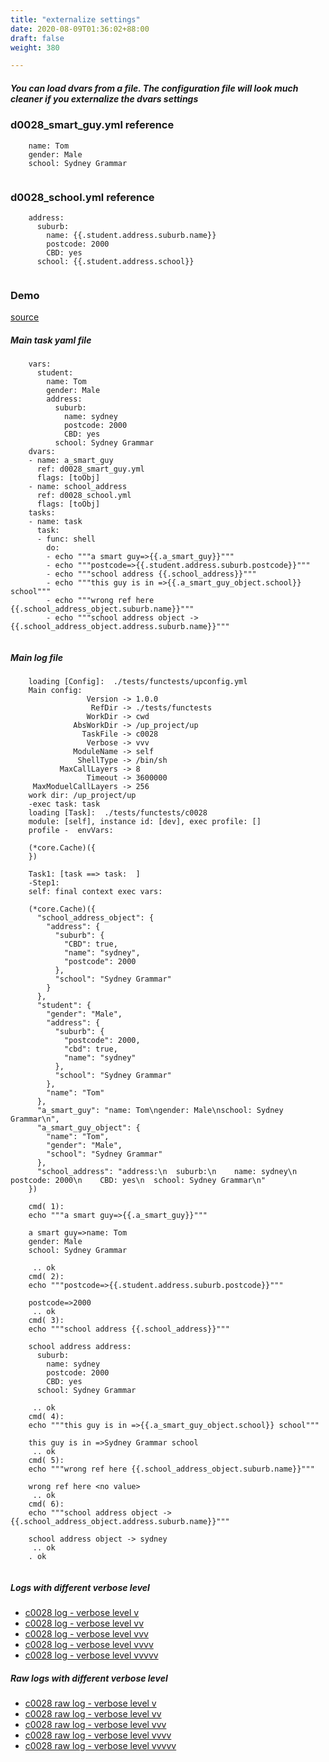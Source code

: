 ```yaml
---
title: "externalize settings"
date: 2020-08-09T01:36:02+88:00
draft: false
weight: 380

---
```


##### You can load dvars from a file. The configuration file will look much cleaner if you externalize the dvars settings


### d0028_smart_guy.yml reference






```
    name: Tom
    gender: Male
    school: Sydney Grammar
    
```






### d0028_school.yml reference






```
    address:
      suburb:
        name: {{.student.address.suburb.name}}
        postcode: 2000
        CBD: yes
      school: {{.student.address.school}}
    
```






### Demo








[source](https://github.com/upcmd/up/blob/master/tests/functests/c0028.yml)

##### Main task yaml file
```
    vars:
      student:
        name: Tom
        gender: Male
        address:
          suburb:
            name: sydney
            postcode: 2000
            CBD: yes
          school: Sydney Grammar
    dvars:
    - name: a_smart_guy
      ref: d0028_smart_guy.yml
      flags: [toObj]
    - name: school_address
      ref: d0028_school.yml
      flags: [toObj]
    tasks:
    - name: task
      task:
      - func: shell
        do:
        - echo """a smart guy=>{{.a_smart_guy}}"""
        - echo """postcode=>{{.student.address.suburb.postcode}}"""
        - echo """school address {{.school_address}}"""
        - echo """this guy is in =>{{.a_smart_guy_object.school}} school"""
        - echo """wrong ref here {{.school_address_object.suburb.name}}"""
        - echo """school address object -> {{.school_address_object.address.suburb.name}}"""
    
```
##### Main log file
```
    loading [Config]:  ./tests/functests/upconfig.yml
    Main config:
                 Version -> 1.0.0
                  RefDir -> ./tests/functests
                 WorkDir -> cwd
              AbsWorkDir -> /up_project/up
                TaskFile -> c0028
                 Verbose -> vvv
              ModuleName -> self
               ShellType -> /bin/sh
           MaxCallLayers -> 8
                 Timeout -> 3600000
     MaxModuelCallLayers -> 256
    work dir: /up_project/up
    -exec task: task
    loading [Task]:  ./tests/functests/c0028
    module: [self], instance id: [dev], exec profile: []
    profile -  envVars:
    
    (*core.Cache)({
    })
    
    Task1: [task ==> task:  ]
    -Step1:
    self: final context exec vars:
    
    (*core.Cache)({
      "school_address_object": {
        "address": {
          "suburb": {
            "CBD": true,
            "name": "sydney",
            "postcode": 2000
          },
          "school": "Sydney Grammar"
        }
      },
      "student": {
        "gender": "Male",
        "address": {
          "suburb": {
            "postcode": 2000,
            "cbd": true,
            "name": "sydney"
          },
          "school": "Sydney Grammar"
        },
        "name": "Tom"
      },
      "a_smart_guy": "name: Tom\ngender: Male\nschool: Sydney Grammar\n",
      "a_smart_guy_object": {
        "name": "Tom",
        "gender": "Male",
        "school": "Sydney Grammar"
      },
      "school_address": "address:\n  suburb:\n    name: sydney\n    postcode: 2000\n    CBD: yes\n  school: Sydney Grammar\n"
    })
    
    cmd( 1):
    echo """a smart guy=>{{.a_smart_guy}}"""
    
    a smart guy=>name: Tom
    gender: Male
    school: Sydney Grammar
    
     .. ok
    cmd( 2):
    echo """postcode=>{{.student.address.suburb.postcode}}"""
    
    postcode=>2000
     .. ok
    cmd( 3):
    echo """school address {{.school_address}}"""
    
    school address address:
      suburb:
        name: sydney
        postcode: 2000
        CBD: yes
      school: Sydney Grammar
    
     .. ok
    cmd( 4):
    echo """this guy is in =>{{.a_smart_guy_object.school}} school"""
    
    this guy is in =>Sydney Grammar school
     .. ok
    cmd( 5):
    echo """wrong ref here {{.school_address_object.suburb.name}}"""
    
    wrong ref here <no value>
     .. ok
    cmd( 6):
    echo """school address object -> {{.school_address_object.address.suburb.name}}"""
    
    school address object -> sydney
     .. ok
    . ok
    
```


##### Logs with different verbose level
* [c0028 log - verbose level v](../../logs/c0028_v)
* [c0028 log - verbose level vv](../../logs/c0028_vv)
* [c0028 log - verbose level vvv](../../logs/c0028_vvvv)
* [c0028 log - verbose level vvvv](../../logs/c0028_vvvv)
* [c0028 log - verbose level vvvvv](../../logs/c0028_vvvvv)

##### Raw logs with different verbose level
* [c0028 raw log - verbose level v](../../reflogs/c0028_v.log)
* [c0028 raw log - verbose level vv](../../reflogs/c0028_vv.log)
* [c0028 raw log - verbose level vvv](../../reflogs/c0028_vvv.log)
* [c0028 raw log - verbose level vvvv](../../reflogs/c0028_vvvv.log)
* [c0028 raw log - verbose level vvvvv](../../reflogs/c0028_vvvvv.log)







